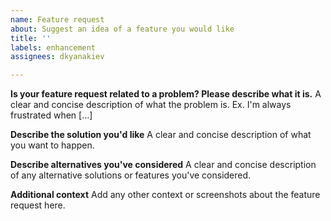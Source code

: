 ```yaml
---
name: Feature request
about: Suggest an idea of a feature you would like
title: ''
labels: enhancement
assignees: dkyanakiev

---
```


**Is your feature request related to a problem? Please describe what it is.**
A clear and concise description of what the problem is. Ex. I'm always frustrated when [...]

**Describe the solution you'd like**
A clear and concise description of what you want to happen.

**Describe alternatives you've considered**
A clear and concise description of any alternative solutions or features you've considered.

**Additional context**
Add any other context or screenshots about the feature request here.